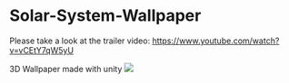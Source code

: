 # Solar-System-Wallpaper
Please take a look at the trailer video:
https://www.youtube.com/watch?v=vCEtY7qW5yU

3D Wallpaper made with unity
![](https://cdn1.frocdn.ch/pZQ0FgJLRtKvorT.png)
